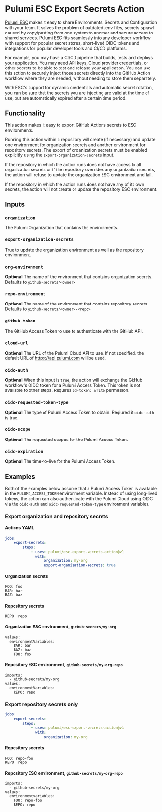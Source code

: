 # Pulumi ESC Export Secrets Action

[Pulumi ESC](https://www.pulumi.com/docs/esc/) makes it easy to share
Environments, Secrets and Configuration with your team. It solves the problem of
outdated .env files, secrets sprawl caused by copy/pasting from one system to
another and secure access to shared services. Pulumi ESC fits seamlessly into
any developer workflow with support for popular secret stores, short-lived OIDC
tokens and integrations for popular developer tools and CI/CD platforms.

For example, you may have a CI/CD pipeline that builds, tests and deploys your
application. You may need API keys, Cloud provider credentials, or other secrets
to be able to test and release your application. You can use this action to
securely inject those secrets directly into the GitHub Action workflow where
they are needed, without needing to store them separately.

With ESC's support for dynamic credentials and automatic secret rotation, you
can be sure that the secrets you are injecting are valid at the time of use, but
are automatically expired after a certain time period.

## Functionality

This action makes it easy to export GitHub Actions secrets to ESC environments.

Running this action within a repository will create (if necessary) and update
one environment for organization secrets and another environment for repository
secrets. The export of organization secrets must be enabled explicitly using the
`export-organization-secrets` input.

If the repository in which the action runs does not have access to all
organization secrets or if the repository overrides any organization secrets,
the action will refuse to update the organization ESC environment and fail.

If the repository in which the action runs does not have any of its own secrets,
the action will not create or update the repository ESC environment.

## Inputs

### `organization`

The Pulumi Organization that contains the environments.

### `export-organization-secrets`

True to update the organization environment as well as the repository
environment.

### `org-environment`

**Optional** The name of the environment that contains organization secrets.
Defaults to `github-secrets/<owner>`

### `repo-environment`

**Optional** The name of the environment that contains repository secrets.
Defaults to `github-secrets/<owner>-<repo>`

### `github-token`

The GitHub Access Token to use to authenticate with the GitHub API.

### `cloud-url`

**Optional** The URL of the Pulumi Cloud API to use. If not specified, the
default URL of https://api.pulumi.com will be used.

### `oidc-auth`

**Optional** When this input is `true`, the action will exchange the GitHub
workflow's OIDC token for a Pulumi Access Token. This token is not available to
other steps. Requires `id-token: write` permission.

### `oidc-requested-token-type`

**Optional** The type of Pulumi Access Token to obtain. Reqiured if `oidc-auth`
is true.

### `oidc-scope`

**Optional** The requested scopes for the Pulumi Access Token.

### `oidc-expiration`

**Optional** The time-to-live for the Pulumi Access Token.

## Examples

Both of the examples below assume that a Pulumi Access Token is available in the
`PULUMI_ACCESS_TOKEN` environment variable. Instead of using long-lived tokens,
the action can also authenticate with the Pulumi Cloud using OIDC via the
`oidc-auth` and `oidc-requested-token-type` environment variables.

### Export organization and repository secrets

#### Actions YAML

```yaml
jobs:
    export-secrets:
        steps:
            - uses: pulumi/esc-export-secrets-action@v1
              with:
                  organization: my-org
                  export-organization-secrets: true
```

#### Organization secrets

```
FOO: foo
BAR: bar
BAZ: baz
```

#### Repository secrets

```
REPO: repo
```

#### Organization ESC environment, `github-secrets/my-org`

```
values:
  environmentVariables:
    BAR: bar
    BAZ: baz
    FOO: foo
```

#### Repository ESC environment, `github-secrets/my-org-repo`

```
imports:
  - github-secrets/my-org
values:
  environmentVariables:
    REPO: repo
```

### Export repository secrets only

```yaml
jobs:
    export-secrets:
        steps:
            - uses: pulumi/esc-export-secrets-action@v1
              with:
                  organization: my-org
```

#### Repository secrets

```
FOO: repo-foo
REPO: repo
```

#### Repository ESC environment, `github-secrets/my-org-repo`

```
imports:
  - github-secrets/my-org
values:
  environmentVariables:
    FOO: repo-foo
    REPO: repo
```
